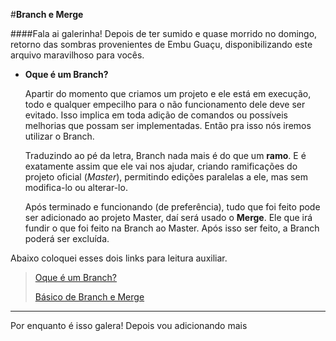 #**Branch e Merge**
 
####Fala ai galerinha! Depois de ter sumido e quase morrido no domingo, retorno das sombras provenientes de Embu Guaçu, disponibilizando este arquivo maravilhoso para vocês.	


* **Oque é um Branch?**

	Apartir do momento que criamos um projeto e ele está em execução, todo e qualquer empecilho para o não funcionamento dele deve ser evitado. Isso implica em toda adição de comandos ou possíveis melhorias que possam ser implementadas. Então pra isso nós iremos utilizar o Branch. 
	
	Traduzindo ao pé da letra, Branch nada mais é do que um **ramo**. E é exatamente assim que ele vai nos ajudar, criando ramificações do projeto oficial (*Master*), permitindo edições paralelas a ele, mas sem modifica-lo ou alterar-lo.
	
	Após terminado e funcionando (de preferência), tudo que foi feito pode ser adicionado ao projeto Master, daí será usado o **Merge**. Ele que irá fundir o que foi feito na Branch ao Master. Após isso ser feito, a Branch poderá ser excluída.
	
Abaixo coloquei esses dois links para leitura auxiliar.





>[Oque é um Branch?](https://git-scm.com/book/pt-br/v1/Ramifica%C3%A7%C3%A3o-Branching-no-Git-O-que-%C3%A9-um-Branch)
>
>[Básico de Branch e Merge](https://git-scm.com/book/pt-br/v1/Ramifica%C3%A7%C3%A3o-Branching-no-Git-B%C3%A1sico-de-Branch-e-Merge)

____________

Por enquanto é isso galera! Depois vou adicionando mais